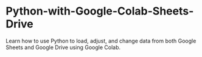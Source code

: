 # Python-with-Google-Colab-Sheets-Drive
Learn how to use Python to load, adjust, and change data from both Google Sheets and Google Drive using Google Colab.
